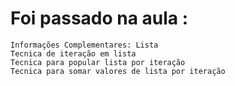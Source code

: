 # Foi passado na aula :
    Informações Complementares: Lista
    Tecnica de iteração em lista
    Tecnica para popular lista por iteração
    Tecnica para somar valores de lista por iteração